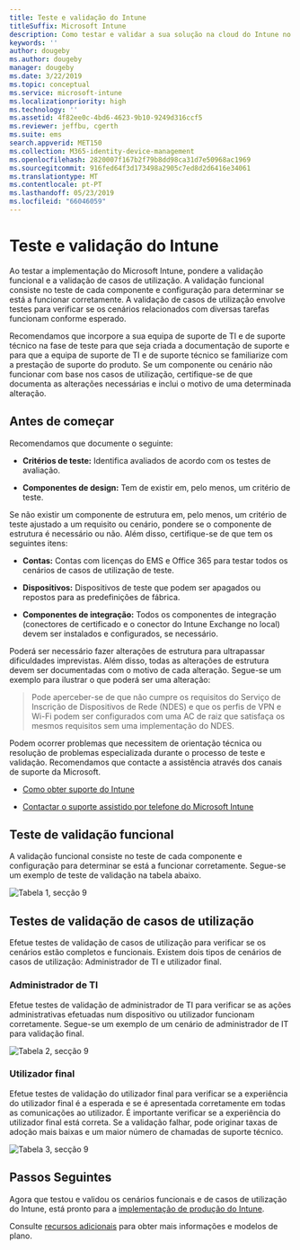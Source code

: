 ```yaml
---
title: Teste e validação do Intune
titleSuffix: Microsoft Intune
description: Como testar e validar a sua solução na cloud do Intune no seu ambiente.
keywords: ''
author: dougeby
ms.author: dougeby
manager: dougeby
ms.date: 3/22/2019
ms.topic: conceptual
ms.service: microsoft-intune
ms.localizationpriority: high
ms.technology: ''
ms.assetid: 4f82ee0c-4bd6-4623-9b10-9249d316ccf5
ms.reviewer: jeffbu, cgerth
ms.suite: ems
search.appverid: MET150
ms.collection: M365-identity-device-management
ms.openlocfilehash: 2820007f167b2f79b8dd98ca31d7e50968ac1969
ms.sourcegitcommit: 916fed64f3d173498a2905c7ed8d2d6416e34061
ms.translationtype: MT
ms.contentlocale: pt-PT
ms.lasthandoff: 05/23/2019
ms.locfileid: "66046059"
---
```

# <a name="intune-testing-and-validation"></a>Teste e validação do Intune

Ao testar a implementação do Microsoft Intune, pondere a validação funcional e a validação de casos de utilização. A validação funcional consiste no teste de cada componente e configuração para determinar se está a funcionar corretamente. A validação de casos de utilização envolve testes para verificar se os cenários relacionados com diversas tarefas funcionam conforme esperado. 

Recomendamos que incorpore a sua equipa de suporte de TI e de suporte técnico na fase de teste para que seja criada a documentação de suporte e para que a equipa de suporte de TI e de suporte técnico se familiarize com a prestação de suporte do produto. Se um componente ou cenário não funcionar com base nos casos de utilização, certifique-se de que documenta as alterações necessárias e inclui o motivo de uma determinada alteração.

## <a name="before-you-begin"></a>Antes de começar

Recomendamos que documente o seguinte:

-   **Critérios de teste:** Identifica avaliados de acordo com os testes de avaliação.

-   **Componentes de design:** Tem de existir em, pelo menos, um critério de teste.

Se não existir um componente de estrutura em, pelo menos, um critério de teste ajustado a um requisito ou cenário, pondere se o componente de estrutura é necessário ou não. Além disso, certifique-se de que tem os seguintes itens:

-   **Contas:** Contas com licenças do EMS e Office 365 para testar todos os cenários de casos de utilização de teste.

-   **Dispositivos:** Dispositivos de teste que podem ser apagados ou repostos para as predefinições de fábrica.

-   **Componentes de integração:** Todos os componentes de integração (conectores de certificado e o conector do Intune Exchange no local) devem ser instalados e configurados, se necessário.

Poderá ser necessário fazer alterações de estrutura para ultrapassar dificuldades imprevistas. Além disso, todas as alterações de estrutura devem ser documentadas com o motivo de cada alteração. Segue-se um exemplo para ilustrar o que poderá ser uma alteração:

<blockquote>Pode aperceber-se de que não cumpre os requisitos do Serviço de Inscrição de Dispositivos de Rede (NDES) e que os perfis de VPN e Wi-Fi podem ser configurados com uma AC de raiz que satisfaça os mesmos requisitos sem uma implementação do NDES.</blockquote>

Podem ocorrer problemas que necessitem de orientação técnica ou resolução de problemas especializada durante o processo de teste e validação. Recomendamos que contacte a assistência através dos canais de suporte da Microsoft.

-   [Como obter suporte do Intune](get-support.md)

-   [Contactar o suporte assistido por telefone do Microsoft Intune](get-support.md)

## <a name="functional-validation-testing"></a>Teste de validação funcional

A validação funcional consiste no teste de cada componente e configuração para determinar se está a funcionar corretamente. Segue-se um exemplo de teste de validação na tabela abaixo.

![Tabela 1, secção 9](./media/section-9-image-1-table.PNG)

## <a name="use-case-validation-testing"></a>Testes de validação de casos de utilização

Efetue testes de validação de casos de utilização para verificar se os cenários estão completos e funcionais. Existem dois tipos de cenários de casos de utilização: Administrador de TI e utilizador final.

### <a name="it-admin"></a>Administrador de TI

Efetue testes de validação de administrador de TI para verificar se as ações administrativas efetuadas num dispositivo ou utilizador funcionam corretamente. Segue-se um exemplo de um cenário de administrador de IT para validação final.

![Tabela 2, secção 9](./media/section-9-image-2-table.PNG)

### <a name="end-user"></a>Utilizador final

Efetue testes de validação do utilizador final para verificar se a experiência do utilizador final é a esperada e se é apresentada corretamente em todas as comunicações ao utilizador. É importante verificar se a experiência do utilizador final está correta. Se a validação falhar, pode originar taxas de adoção mais baixas e um maior número de chamadas de suporte técnico.

![Tabela 3, secção 9](./media/section-9-image-3-table.PNG)

## <a name="next-steps"></a>Passos Seguintes

Agora que testou e validou os cenários funcionais e de casos de utilização do Intune, está pronto para a [implementação de produção do Intune](planning-guide-rollout-plan.md).

Consulte [recursos adicionais](planning-guide-resources.md) para obter mais informações e modelos de plano.

